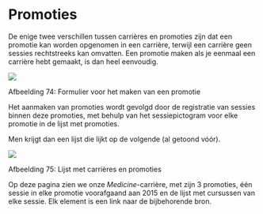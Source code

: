 # Promoties

De enige twee verschillen tussen carrières en promoties zijn dat een promotie kan worden opgenomen in een carrière, terwijl een carrière geen sessies rechtstreeks kan omvatten. Een promotie maken als je eenmaal een carrière hebt gemaakt, is dan heel eenvoudig.

![](../../../.gitbook/assets/graficos88%20%281%29.png)

Afbeelding 74: Formulier voor het maken van een promotie

Het aanmaken van promoties wordt gevolgd door de registratie van sessies binnen deze promoties, met behulp van het sessiepictogram voor elke promotie in de lijst met promoties.

Men krijgt dan een lijst die lijkt op de volgende \(al getoond vóór\).

![](../../../.gitbook/assets/graficos91%20%281%29.png)

Afbeelding 75: Lijst met carrières en promoties

Op deze pagina zien we onze _Medicine_-carrière, met zijn 3 promoties, één sessie in elke promotie voorafgaand aan 2015 en de lijst met cursussen van elke sessie. Elk element is een link naar de bijbehorende bron.
